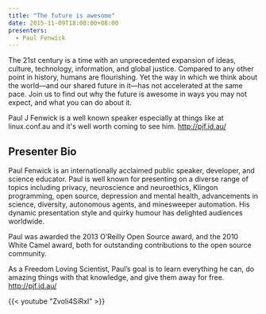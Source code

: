 ```yaml
---
title: "The future is awesome"
date: 2015-11-09T18:00:00+08:00
presenters:
  - Paul Fenwick
---
```


The 21st century is a time with an unprecedented expansion of ideas,
culture, technology, information, and global justice. Compared to any
other point in history, humans are flourishing. Yet the way in which
we think about the world—and our shared future in it—has not
accelerated at the same pace. Join us to find out why the future is
awesome in ways you may not expect, and what you can do about it.

Paul J Fenwick is a well known speaker especially at things like at
linux.conf.au and it's well worth coming to see him. http://pjf.id.au/
<!--more-->

## Presenter Bio

Paul Fenwick is an internationally acclaimed public speaker,
developer, and science educator. Paul is well known for presenting on
a diverse range of topics including privacy, neuroscience and
neuroethics, Klingon programming, open source, depression and mental
health, advancements in science, diversity, autonomous agents, and
minesweeper automation. His dynamic presentation style and quirky
humour has delighted audiences worldwide.

Paul was awarded the 2013 O’Reilly Open Source award, and the 2010
White Camel award, both for outstanding contributions to the open
source community.

As a Freedom Loving Scientist, Paul’s goal is to learn everything he
can, do amazing things with that knowledge, and give them away for
free. http://pjf.id.au/

{{< youtube "Zvoli4SiRxI" >}}
